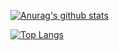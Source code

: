 [![Anurag's github stats](https://github-readme-stats.vercel.app/api?username=nasrulhazim&count_private=true&show_icons=true)](https://github.com/anuraghazra/github-readme-stats)

[![Top Langs](https://github-readme-stats.vercel.app/api/top-langs/?username=nasrulhazim)](https://github.com/anuraghazra/github-readme-stats)
